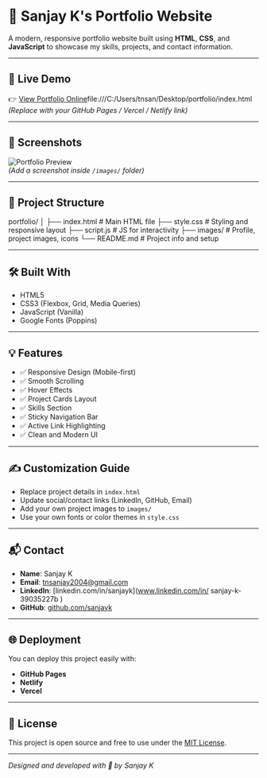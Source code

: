# 💼 Sanjay K's Portfolio Website

A modern, responsive portfolio website built using **HTML**, **CSS**, and **JavaScript** to showcase my skills, projects, and contact information.

---

## 🚀 Live Demo

👉 [View Portfolio Online](https://sanjayk-portfolio.netlify.app/
)file:///C:/Users/tnsan/Desktop/portfolio/index.html
_(Replace with your GitHub Pages / Vercel / Netlify link)_

---

## 📸 Screenshots

![Portfolio Preview](images/portfolio-preview.png)  
_(Add a screenshot inside `/images/` folder)_

---

## 📁 Project Structure

portfolio/
│
├── index.html # Main HTML file
├── style.css # Styling and responsive layout
├── script.js # JS for interactivity
├── images/ # Profile, project images, icons
└── README.md # Project info and setup


---

## 🛠️ Built With

- HTML5
- CSS3 (Flexbox, Grid, Media Queries)
- JavaScript (Vanilla)
- Google Fonts (Poppins)

---

## 💡 Features

- ✅ Responsive Design (Mobile-first)
- ✅ Smooth Scrolling
- ✅ Hover Effects
- ✅ Project Cards Layout
- ✅ Skills Section
- ✅ Sticky Navigation Bar
- ✅ Active Link Highlighting
- ✅ Clean and Modern UI

---

## ✍️ Customization Guide

- Replace project details in `index.html`
- Update social/contact links (LinkedIn, GitHub, Email)
- Add your own project images to `images/`
- Use your own fonts or color themes in `style.css`

---

## 📬 Contact

- **Name**: Sanjay K  
- **Email**: [tnsanjay2004@gmail.com](tnsanjay2004@gmail.com)  
- **LinkedIn**: [linkedin.com/in/sanjayk](www.linkedin.com/in/
sanjay-k-39035227b
)  
- **GitHub**: [github.com/sanjayk](https://github.com/sanjayk444)

---

## 🌐 Deployment

You can deploy this project easily with:

- **GitHub Pages**
- **Netlify**
- **Vercel**

---

## 📄 License

This project is open source and free to use under the [MIT License](LICENSE).

---

_Designed and developed with 💙 by Sanjay K_
